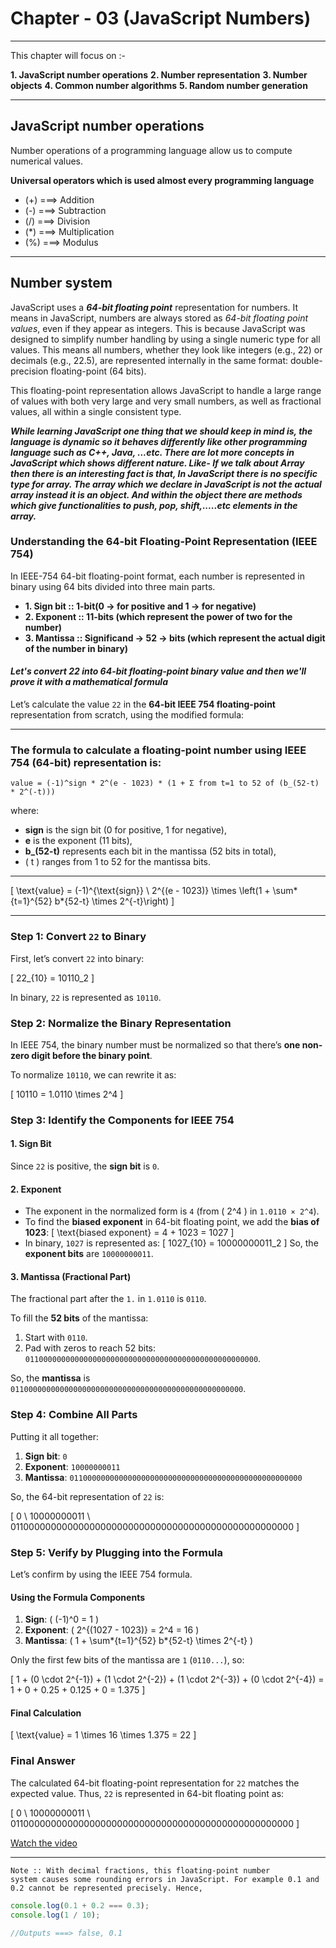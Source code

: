 # Chapter - 03 (JavaScript Numbers)

---

This chapter will focus on :-

**1. JavaScript number operations**
**2. Number representation**
**3. Number objects**
**4. Common number algorithms**
**5. Random number generation**

---

## JavaScript number operations

Number operations of a programming language allow us to compute numerical values.

**Universal operators which is used almost every programming language**

- (+) ===> Addition
- (-) ===> Subtraction
- (/) ===> Division
- (\*) ===> Multiplication
- (%) ===> Modulus

---

## Number system

JavaScript uses a **_64-bit floating point_** representation for numbers. It means in JavaScript, numbers are always stored as _64-bit floating point values_, even if they appear as integers. This is because JavaScript was designed to simplify number handling by using a single numeric type for all values. This means all numbers, whether they look like integers (e.g., 22) or decimals (e.g., 22.5), are represented internally in the same format: double-precision floating-point (64 bits).

This floating-point representation allows JavaScript to handle a large range of values with both very large and very small numbers, as well as fractional values, all within a single consistent type.

**_While learning JavaScript one thing that we should keep in mind is, the language is dynamic so it behaves differently like other programming language such as C++, Java, ...etc. There are lot more concepts in JavaScript which shows different nature. Like- If we talk about Array then there is an interesting fact is that, In JavaScript there is no specific type for array. The array which we declare in JavaScript is not the actual array instead it is an object. And within the object there are methods which give functionalities to push, pop, shift,.....etc elements in the array._**

### **Understanding the 64-bit Floating-Point Representation (IEEE 754)**

In IEEE-754 64-bit floating-point format, each number is represented in binary using 64 bits divided into three main parts.

- **1. Sign bit :: 1-bit(0 -> for positive and 1 -> for negative)**
- **2. Exponent :: 11-bits (which represent the power of two for the number)**
- **3. Mantissa :: Significand -> 52 -> bits (which represent the actual digit of the number in binary)**

#### **_Let's convert 22 into 64-bit floating-point binary value and then we'll prove it with a mathematical formula_**

Let’s calculate the value `22` in the **64-bit IEEE 754 floating-point** representation from scratch, using the modified formula:

---

### The formula to calculate a floating-point number using IEEE 754 (64-bit) representation is:

    value = (-1)^sign * 2^(e - 1023) * (1 + Σ from t=1 to 52 of (b_(52-t) * 2^(-t)))

where:

- **sign** is the sign bit (0 for positive, 1 for negative),
- **e** is the exponent (11 bits),
- **b\_(52-t)** represents each bit in the mantissa (52 bits in total),
- \( t \) ranges from 1 to 52 for the mantissa bits.

---

\[
\text{value} = (-1)^{\text{sign}} \ 2^{(e - 1023)} \times \left(1 + \sum*{t=1}^{52} b*{52-t} \times 2^{-t}\right)
\]

---

### Step 1: Convert `22` to Binary

First, let’s convert `22` into binary:

\[
22\_{10} = 10110_2
\]

In binary, `22` is represented as `10110`.

### Step 2: Normalize the Binary Representation

In IEEE 754, the binary number must be normalized so that there’s **one non-zero digit before the binary point**.

To normalize `10110`, we can rewrite it as:

\[
10110 = 1.0110 \times 2^4
\]

### Step 3: Identify the Components for IEEE 754

#### 1. Sign Bit

Since `22` is positive, the **sign bit** is `0`.

#### 2. Exponent

- The exponent in the normalized form is `4` (from \( 2^4 \) in `1.0110 × 2^4`).
- To find the **biased exponent** in 64-bit floating point, we add the **bias of 1023**:
  \[
  \text{biased exponent} = 4 + 1023 = 1027
  \]
- In binary, `1027` is represented as:
  \[
  1027\_{10} = 10000000011_2
  \]
  So, the **exponent bits** are `10000000011`.

#### 3. Mantissa (Fractional Part)

The fractional part after the `1.` in `1.0110` is `0110`.

To fill the **52 bits** of the mantissa:

1. Start with `0110`.
2. Pad with zeros to reach 52 bits: `0110000000000000000000000000000000000000000000000000`.

So, the **mantissa** is `0110000000000000000000000000000000000000000000000000`.

### Step 4: Combine All Parts

Putting it all together:

1. **Sign bit**: `0`
2. **Exponent**: `10000000011`
3. **Mantissa**: `0110000000000000000000000000000000000000000000000000`

So, the 64-bit representation of `22` is:

\[
0 \ 10000000011 \ 0110000000000000000000000000000000000000000000000000
\]

### Step 5: Verify by Plugging into the Formula

Let’s confirm by using the IEEE 754 formula.

#### Using the Formula Components

1. **Sign**: \( (-1)^0 = 1 \)
2. **Exponent**: \( 2^{(1027 - 1023)} = 2^4 = 16 \)
3. **Mantissa**: \( 1 + \sum*{t=1}^{52} b*{52-t} \times 2^{-t} \)

Only the first few bits of the mantissa are `1` (`0110...`), so:

\[
1 + (0 \cdot 2^{-1}) + (1 \cdot 2^{-2}) + (1 \cdot 2^{-3}) + (0 \cdot 2^{-4}) = 1 + 0 + 0.25 + 0.125 + 0 = 1.375
\]

#### Final Calculation

\[
\text{value} = 1 \times 16 \times 1.375 = 22
\]

### Final Answer

The calculated 64-bit floating-point representation for `22` matches the expected value. Thus, `22` is represented in 64-bit floating point as:

\[
0 \ 10000000011 \ 0110000000000000000000000000000000000000000000000000
\]

[Watch the video](https://www.youtube.com/watch?v=yvdtwKF87Ts)

---

<code>Note :: With decimal fractions, this floating-point number system causes some rounding errors in JavaScript. For example 0.1 and 0.2 cannot be represented precisely. Hence,</code>

```js
console.log(0.1 + 0.2 === 0.3);
console.log(1 / 10);

//Outputs ===> false, 0.1
```
